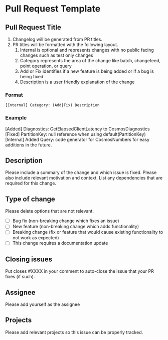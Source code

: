 # Pull Request Template

## Pull Request Title
1. Changelog will be generated from PR titles.
2. PR titles will be formatted with the following layout.
   1. Internal is optional and represents changes with no public facing changes such as test only changes
   2. Category represents the area of the change like batch, changefeed, point operation, or query
   3. Add or Fix identifies if a new feature is being added or if a bug is being fixed
   4. Description is a user friendly explanation of the change

### Format
`[Internal] Category: (Add|Fix) Description`

### Example
[Added] Diagnostics: GetElapsedClientLatency to CosmosDiagnostics 
[Fixed] PartitionKey: null reference when using default(PartitionKey)
[Internal] Added Query: code generator for CosmosNumbers for easy additions in the future.

## Description

Please include a summary of the change and which issue is fixed. Please also include relevant motivation and context. List any dependencies that are required for this change.

## Type of change

Please delete options that are not relevant.

- [ ] Bug fix (non-breaking change which fixes an issue)
- [ ] New feature (non-breaking change which adds functionality)
- [ ] Breaking change (fix or feature that would cause existing functionality to not work as expected)
- [ ] This change requires a documentation update

## Closing issues

Put closes #XXXX in your comment to auto-close the issue that your PR fixes (if such).

## Assignee

Please add yourself as the assignee

## Projects

Please add relevant projects so this issue can be properly tracked.

